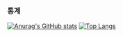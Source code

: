 ### 통계
[![Anurag's GitHub stats](https://github-readme-stats.vercel.app/api?username=songbyhyeok)](https://github.com/anuraghazra/github-readme-stats)
[![Top Langs](https://github-readme-stats.vercel.app/api/top-langs/?username=songbyhyeok&layout=compact)](https://github.com/anuraghazra/github-readme-stats)


<!--
**songbyhyeok/songbyhyeok** is a ✨ _special_ ✨ repository because its `README.md` (this file) appears on your GitHub profile.

Here are some ideas to get you started:

- 🔭 I’m currently working on ...
- 🌱 I’m currently learning ...
- 👯 I’m looking to collaborate on ...
- 🤔 I’m looking for help with ...
- 💬 Ask me about ...
- 📫 How to reach me: ...
- 😄 Pronouns: ...
- ⚡ Fun fact: ...
-->
